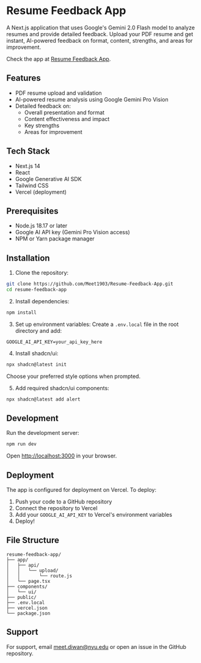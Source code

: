 # Resume Feedback App

A Next.js application that uses Google's Gemini 2.0 Flash model to analyze resumes and provide detailed feedback. Upload your PDF resume and get instant, AI-powered feedback on format, content, strengths, and areas for improvement.

Check the app at [Resume Feedback App](https://resume-feedback-app.vercel.app/).

## Features

- PDF resume upload and validation
- AI-powered resume analysis using Google Gemini Pro Vision
- Detailed feedback on:
  - Overall presentation and format
  - Content effectiveness and impact
  - Key strengths
  - Areas for improvement

## Tech Stack

- Next.js 14
- React
- Google Generative AI SDK
- Tailwind CSS
- Vercel (deployment)

## Prerequisites

- Node.js 18.17 or later
- Google AI API key (Gemini Pro Vision access)
- NPM or Yarn package manager

## Installation

1. Clone the repository:
```bash
git clone https://github.com/Meet1903/Resume-Feedback-App.git
cd resume-feedback-app
```

2. Install dependencies:
```bash
npm install
```

3. Set up environment variables:
Create a `.env.local` file in the root directory and add:
```
GOOGLE_AI_API_KEY=your_api_key_here
```

4. Install shadcn/ui:
```bash
npx shadcn@latest init
```
Choose your preferred style options when prompted.

5. Add required shadcn/ui components:
```bash
npx shadcn@latest add alert
```

## Development

Run the development server:
```bash
npm run dev
```

Open [http://localhost:3000](http://localhost:3000) in your browser.

## Deployment

The app is configured for deployment on Vercel. To deploy:

1. Push your code to a GitHub repository
2. Connect the repository to Vercel
3. Add your `GOOGLE_AI_API_KEY` to Vercel's environment variables
4. Deploy!

## File Structure

```
resume-feedback-app/
├── app/
│   ├── api/
│   │   └── upload/
│   │       └── route.js
│   └── page.tsx
├── components/
│   └── ui/
├── public/
├── .env.local
├── vercel.json
└── package.json
```

## Support

For support, email meet.diwan@nyu.edu or open an issue in the GitHub repository.